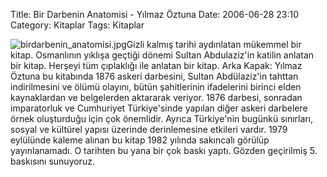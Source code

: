 Title: Bir Darbenin Anatomisi - Yılmaz Öztuna
Date: 2006-06-28 23:10
Category: Kitaplar
Tags: Kitaplar

![birdarbenin_anatomisi.jpg][]Gizli kalmış tarihi aydınlatan mükemmel
bir kitap. Osmanlının yıklışa geçtiği dönemi Sultan Abdulaziz'in katilin
anlatan bir kitap. Herşeyi tüm çıplaklığı ile anlatan bir
kitap.<!--more--> Arka Kapak: Yılmaz Öztuna bu kitabında 1876 askeri
darbesini, Sultan Abdülaziz'in tahttan indirilmesini ve ölümü olayını,
bütün şahitlerinin ifadelerini birinci elden kaynaklardan ve belgelerden
aktararak veriyor. 1876 darbesi, sonradan imparatorluk ve Cumhuriyet
Türkiye'sinde yapılan diğer askeri darbelere örnek oluşturduğu için çok
önemlidir. Ayrıca Türkiye'nin bugünkü sınırları, sosyal ve kültürel
yapısı üzerinde derinlemesine etkileri vardır. 1979 eylülünde kaleme
alınan bu kitap 1982 yılında sakıncalı görülüp yayınlanamadı. O tarihten
bu yana bir çok baskı yaptı. Gözden geçirilmiş 5. baskısını sunuyoruz.

  [birdarbenin_anatomisi.jpg]: /images/birdarbenin_anatomisi.thumbnail.jpg

